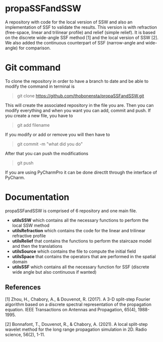 # propaSSFandSSW
A repository with code for the local version of SSW and also an implementation of SSF to validate the results. 
This version is with refraction (free-space, linear and trilinear profile) and relief (simple relief). It is
based on the discrete wide-angle SSF method [1] and the local version of SSW [2]. We also added the continuous
counterpart of SSF (narrow-angle and wide-angle) for comparison. 

# Git command
To clone the repository in order to have a branch to date and be able to modify the command in terminal is
> git clone https://github.com/thobonensta/propaSSFandSSW.git

This will create the associated repository in the file you are. Then you can modify everything and when you
want you can add, commit and push. If you create a new file, you have to
> git add filename

If you modify or add or remove you will then have to
> git commit -m "what did you do"

After that you can push the modifications
> git push 

If you are using PyCharmPro it can be done directlt through the interface of PyCharm.

# Documentation

propaSSFandSSW is comprised of 6 repository and one main file.
<ul>
<li> <strong>utilsSSW</strong> which contains all the necessary functions to perform the local SSW method</li>
<li> <strong>utilsRefraction</strong> which contains the code for the linear and trilinear refractive profile</li>
<li> <strong>utilsRelief</strong> that contains the functions to perform the staircaze model and then the translations</li>
<li> <strong>utilsSource</strong> which contains the file to compute the initial field</li>
<li> <strong>utilsSpace</strong> that contains the operators that are performed in the spatial domain</li>
<li> <strong>utilsSSF</strong> which contains all the necessary function for SSF (discrete wide angle but also continuous if wanted)</li>
</ul>	

## References
[1] Zhou, H., Chabory, A., & Douvenot, R. (2017). A 3-D split-step Fourier algorithm based on a discrete spectral representation of the propagation equation. IEEE Transactions on Antennas and Propagation, 65(4), 1988-1995. 

[2] Bonnafont, T., Douvenot, R., & Chabory, A. (2021). A local split-step wavelet method for the long range propagation simulation in 2D. Radio science, 56(2), 1-11.




